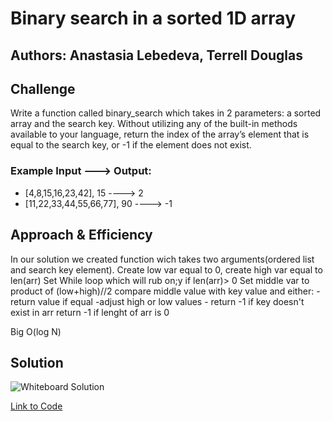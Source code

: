 
# Binary search in a sorted 1D array

## Authors: Anastasia Lebedeva, Terrell Douglas

## Challenge
Write a function called binary_search which takes in 2 parameters: a sorted array and the search key. Without utilizing any of the built-in methods available to your language, return the index of the array’s element that is equal to the search key, or -1 if the element does not exist.

### Example Input ---> Output:
* [4,8,15,16,23,42], 15 ---->  2
* [11,22,33,44,55,66,77], 90 ----> -1


## Approach & Efficiency
In our solution we created function wich takes two arguments(ordered list and search key element).
Create low var equal to 0, create high var equal to len(arr)
Set While loop which will rub on;y if len(arr)> 0
Set middle var to product of (low+high)//2
compare middle value with key value and either:
    - return value if equal
    -adjust high or low values
    - return -1 if key doesn't exist in arr
return -1 if lenght of arr is 0


Big O(log N)


## Solution
![Whiteboard Solution](https://github.com/nastinsk/python-data-structures-and-algorithms/blob/master/assets/array-binary-search.jpg)

[Link to Code](https://github.com/nastinsk/python-data-structures-and-algorithms/blob/array_shift/challenges/master/array_binary_search.py)
